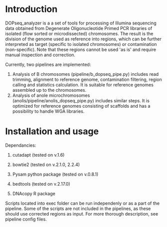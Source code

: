 # Introduction

DOPseq_analyzer is a a set of tools for processing of Illumina sequencing data obtained from Degenerate Oligonucleotide Primed PCR libraries of isolated (flow sorted or microdissected) chromosomes. The result is the division of the genome used as reference into regions, which can be further interpreted as target (specific to isolated chromosomes) or contamination (non-specific). Note that these regions cannot be used 'as is' and require manual inspection and correction.

Currently, two pipelines are implemented: 

1. Analysis of B chromosomes (pipeline/b_dopseq_pipe.py) includes read trimming, alignment to reference genome, contamination filtering, region calling and statistics calculation. It is suitable for reference genomes assembled up to the chromosomes.
2. Analysis of anole microchromosomes (anolis/pipeline/anolis_dopseq_pipe.py) includes similar steps. It is optimized for reference genomes consisting of scaffolds and has a possibility to handle WGA libraries.

# Installation and usage

Dependancies:

1. cutadapt (tested on v.1.6)

2. bowtie2 (tested on v.2.1.0, 2.2.4)

3. Pysam python package (tested on v.0.8.1)

4. bedtools (tested on v.2.17.0)

5. DNAcopy R package 

Scripts located into exec folder can be run independenly or as a part of the pipeline. Some of the scripts are not included in the pipelines, as these should use corrected regions as input. For more thorough description, see pipeline config files.

